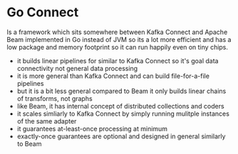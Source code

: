 # Go Connect

Is a framework which sits somewhere between Kafka Connect and Apache Beam implemented in Go instead of JVM so its 
a lot more efficient and has a low package and memory footprint so it can run happily even on tiny chips.

- it builds linear pipelines for similar to Kafka Connect so it's goal data connectivity not general data processing 
- it is more general than Kafka Connect and can build file-for-a-file pipelines
- but it is a bit less general compared to Beam it only builds linear chains of transforms, not graphs  
- like Beam, it has internal concept of distributed collections and coders
- it scales simliarly to Kafka Connect by simply running mulitple instances of the same adapter
- it guarantees at-least-once processing at minimum 
- exactly-once guarantees are optional and designed in general similarly to Beam   

